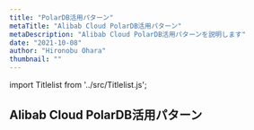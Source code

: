 ```yaml
---
title: "PolarDB活用パターン"
metaTitle: "Alibab Cloud PolarDB活用パターン"
metaDescription: "Alibab Cloud PolarDB活用パターンを説明します"
date: "2021-10-08"
author: "Hironobu Ohara"
thumbnail: ""
---
```



import Titlelist from '../src/Titlelist.js';

## Alibab Cloud PolarDB活用パターン


<!-- 
query MyQuery {
  allMarkdownRemark(
    filter: {fileAbsolutePath: {regex: "/usecase-PolarDB/"}}
    sort: {fields: fileAbsolutePath, order: ASC}
  ) {
    nodes {
      frontmatter {
        title
        metaTitle
        metaDescription
        date(formatString: "yyyy/MM/DD")
        author       
      }
      fileAbsolutePath
    }
  }
}
-->

<Titlelist 
    metaTitle="PolarDB-OマイグレーションPart1"
    metaDescription="【PolarDBマイグレーションシリーズ】Oracle DatabaseからPolarDB-Oマイグレーション-Part1 OracleDatabaseセットアップ、事前準備"
    url="https://sbopsv.github.io/cloud-tech/usecase-PolarDB/PolarDB_001_oracle-migration-part1"
    imageurl="https://raw.githubusercontent.com/sbopsv/cloud-tech/master/content/usecase-PolarDB/polardb_images_13574176438014222676/20210922091036.png"
    date="2021/09/23"
    author="Hironobu Ohara"
/>

<Titlelist 
    metaTitle="PolarDB-OマイグレーションPart2"
    metaDescription="【PolarDBマイグレーションシリーズ】Oracle DatabaseからPolarDB-Oマイグレーション-Part2 Oracle Database評価"
    url="https://sbopsv.github.io/cloud-tech/usecase-PolarDB/PolarDB_002_oracle-migration-part2"
    imageurl="https://raw.githubusercontent.com/sbopsv/cloud-tech/master/content/usecase-PolarDB/polardb_images_13574176438014223999/20210922091327.png"
    date="2021/09/23"
    author="Hironobu Ohara"
/>

<Titlelist 
    metaTitle="PolarDB-OマイグレーションPart3"
    metaDescription="【PolarDBマイグレーションシリーズ】Oracle DatabaseからPolarDB-Oマイグレーション-Part3 データベースマイグレーション準備"
    url="https://sbopsv.github.io/cloud-tech/usecase-PolarDB/PolarDB_003_oracle-migration-part3"
    imageurl="https://raw.githubusercontent.com/sbopsv/cloud-tech/master/content/usecase-PolarDB/polardb_images_13574176438014224403/20210922092601.png"
    date="2021/09/23"
    author="Hironobu Ohara"
/>

<Titlelist 
    metaTitle="PolarDB-OマイグレーションPart4"
    metaDescription="【PolarDBマイグレーションシリーズ】Oracle DatabaseからPolarDB-Oマイグレーション-Part4 データベースマイグレーション実行"
    url="https://sbopsv.github.io/cloud-tech/usecase-PolarDB/PolarDB_004_oracle-migration-part4"
    imageurl="https://raw.githubusercontent.com/sbopsv/cloud-tech/master/content/usecase-PolarDB/polardb_images_13574176438014224791/20210922195004.png"
    date="2021/09/23"
    author="Hironobu Ohara"
/>

<Titlelist 
    metaTitle="PolarDB-OマイグレーションPart5"
    metaDescription="【PolarDBマイグレーションシリーズ】Oracle DatabaseからPolarDB-Oマイグレーション-Part5 アプリケーションマイグレーションと改修"
    url="https://sbopsv.github.io/cloud-tech/usecase-PolarDB/PolarDB_005_oracle-migration-part5"
    imageurl="https://raw.githubusercontent.com/sbopsv/cloud-tech/master/content/usecase-PolarDB/polardb_images_13574176438014225111/20210922223627.png"
    date="2021/09/23"
    author="Hironobu Ohara"
/>




